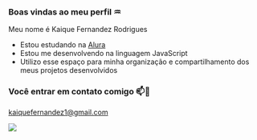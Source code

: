 ### Boas vindas ao meu perfil ♒

Meu nome é Kaique Fernandez Rodrigues

- Estou estudando na [Alura](https://www.alura.com.br)
- Estou me desenvolvendo na linguagem JavaScript
- Utilizo esse espaço para minha organização e compartilhamento dos meus projetos desenvolvidos

### Você entrar em contato comigo 📫📧

kaiquefernandez1@gmail.com



![](https://media1.tenor.com/m/6cy01cOku4kAAAAC/dancing-potato.gif)


